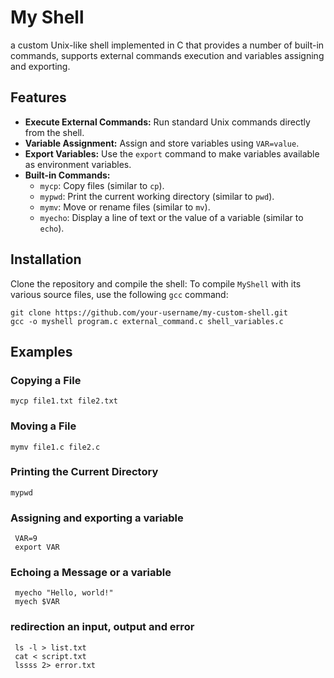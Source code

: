 # My Shell

a custom Unix-like shell implemented in C that provides a number of built-in commands, supports external commands execution and variables assigning and exporting.

## Features

- **Execute External Commands:** Run standard Unix commands directly from the shell.
- **Variable Assignment:** Assign and store variables using `VAR=value`.
- **Export Variables:** Use the `export` command to make variables available as environment variables.
- **Built-in Commands:**
  - `mycp`: Copy files (similar to `cp`).
  - `mypwd`: Print the current working directory (similar to `pwd`).
  - `mymv`: Move or rename files (similar to `mv`).
  - `myecho`: Display a line of text or the value of a variable (similar to `echo`).

## Installation

Clone the repository and compile the shell:
To compile `MyShell` with its various source files, use the following `gcc` command: 
  ```
git clone https://github.com/your-username/my-custom-shell.git
gcc -o myshell program.c external_command.c shell_variables.c
```
## Examples 

### Copying a File
```
mycp file1.txt file2.txt
```

### Moving a File
```
mymv file1.c file2.c
```

### Printing the Current Directory
```
mypwd
```

### Assigning and exporting a variable
```
 VAR=9
 export VAR
```

### Echoing a Message or a variable
```
 myecho "Hello, world!"
 myech $VAR
```

### redirection an input, output and error
```
 ls -l > list.txt
 cat < script.txt
 lssss 2> error.txt
```
